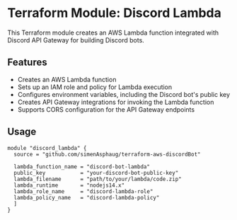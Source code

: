 # Terraform Module: Discord Lambda

This Terraform module creates an AWS Lambda function integrated with Discord API Gateway for building Discord bots.

## Features

- Creates an AWS Lambda function
- Sets up an IAM role and policy for Lambda execution
- Configures environment variables, including the Discord bot's public key
- Creates API Gateway integrations for invoking the Lambda function
- Supports CORS configuration for the API Gateway endpoints

## Usage

```hcl
module "discord_lambda" {
  source = "github.com/simenAsphaug/terraform-aws-discordBot"

  lambda_function_name = "discord-bot-lambda"
  public_key           = "your-discord-bot-public-key"
  lambda_filename      = "path/to/your/lambda/code.zip"
  lambda_runtime       = "nodejs14.x"
  lambda_role_name     = "discord-lambda-role"
  lambda_policy_name   = "discord-lambda-policy"
  ]
}
